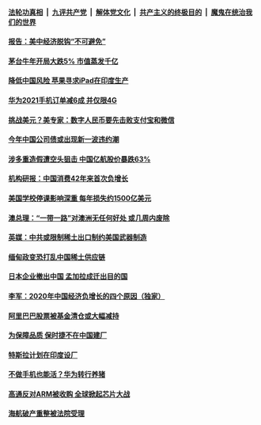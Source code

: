 

####  [法轮功真相](../../../../basic/blob/master/README.md?t=02191501) &nbsp;|&nbsp; [九评共产党](../../../../9ping.md/blob/master/README.md?t=02191501) &nbsp;|&nbsp; [解体党文化](../../../../jtdwh.md/blob/master/README.md?t=02191501)  &nbsp;|&nbsp; [共产主义的终极目的](../../../../gczydzjmd.md/blob/master/README.md?t=02191501) &nbsp;|&nbsp; [魔鬼在统治我们的世界](../../../../mgztzwmdsj.md/blob/master/README.md?t=02191501) 

#### [报告：美中经济脱钩“不可避免”](../pages/soh7/475844.md?t=02191501) 
#### [茅台牛年开局大跌5% 市值蒸发千亿](../pages/soh7/475832.md?t=02191501) 
#### [降低中国风险  苹果寻求iPad在印度生产](../pages/soh7/475829.md?t=02191501) 
#### [华为2021手机订单减6成 并仅限4G](../pages/soh7/475826.md?t=02191501) 
#### [挑战美元？美专家：数字人民币要先击败支付宝和微信](../pages/soh7/475490.md?t=02191501) 
#### [今年中国公司债或出现新一波违约潮](../pages/soh7/475466.md?t=02191501) 
#### [涉多重造假遭空头狙击 中国亿航股价暴跌63%](../pages/soh7/475448.md?t=02191501) 
#### [机构研报：中国消费42年来首次负增长](../pages/soh7/475442.md?t=02191501) 
#### [美国学校停课影响深重 每年损失约1500亿美元](../pages/soh7/475274.md?t=02191501) 
#### [澳总理：“一带一路”对澳洲无任何好处 或几周内废除](../pages/soh7/475115.md?t=02191501) 
#### [英媒：中共或限制稀土出口制约美国武器制造](../pages/soh7/475103.md?t=02191501) 
#### [缅甸政变恐打乱中国稀土供应链](../pages/soh7/475088.md?t=02191501) 
#### [日本企业撤出中国 孟加拉成迁出目的国](../pages/soh7/475082.md?t=02191501) 
#### [李军：2020年中国经济负增长的四个原因（独家）](../pages/soh7/474746.md?t=02191501) 
#### [阿里巴巴股票被基金清仓或大幅减持](../pages/soh7/474743.md?t=02191501) 
#### [为保障品质 保时捷不在中国建厂](../pages/soh7/474728.md?t=02191501) 
#### [特斯拉计划在印度设厂](../pages/soh7/474698.md?t=02191501) 
#### [不做手机也能活？华为转行养猪](../pages/soh7/474674.md?t=02191501) 
#### [高通反对ARM被收购 全球掀起芯片大战](../pages/soh7/473990.md?t=02191501) 
#### [海航破产重整被法院受理](../pages/soh7/473849.md?t=02191501) 
